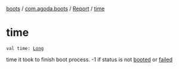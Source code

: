 [boots](../../index.md) / [com.agoda.boots](../index.md) / [Report](index.md) / [time](./time.md)

# time

`val time: `[`Long`](https://kotlinlang.org/api/latest/jvm/stdlib/kotlin/-long/index.html)

time it took to finish boot process. -1 if status is not [booted](../-status/-booted/index.md) or [failed](../-status/-failed/index.md)

